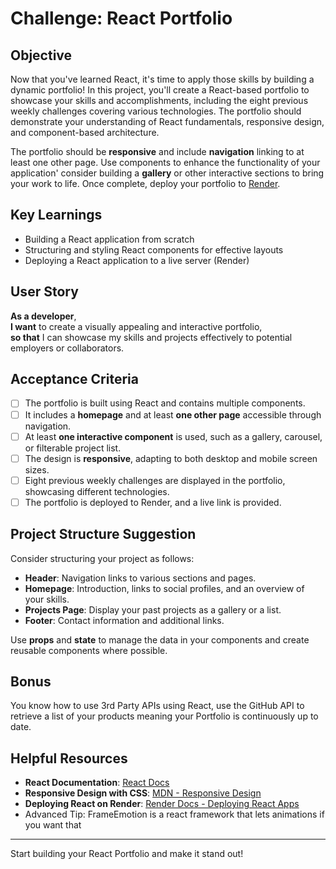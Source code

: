 # Challenge: React Portfolio

## Objective

Now that you've learned React, it's time to apply those skills by building a dynamic portfolio! In this project, you'll create a React-based portfolio to showcase your skills and accomplishments, including the eight previous weekly challenges covering various technologies. The portfolio should demonstrate your understanding of React fundamentals, responsive design, and component-based architecture.

The portfolio should be **responsive** and include **navigation** linking to at least one other page. Use components to enhance the functionality of your application' consider building a **gallery** or other interactive sections to bring your work to life. Once complete, deploy your portfolio to [Render](https://render.com/).

## Key Learnings

- Building a React application from scratch
- Structuring and styling React components for effective layouts
- Deploying a React application to a live server (Render)

## User Story

**As a developer**,  
**I want** to create a visually appealing and interactive portfolio,  
**so that** I can showcase my skills and projects effectively to potential employers or collaborators.

## Acceptance Criteria

- [ ] The portfolio is built using React and contains multiple components.
- [ ] It includes a **homepage** and at least **one other page** accessible through navigation.
- [ ] At least **one interactive component** is used, such as a gallery, carousel, or filterable project list.
- [ ] The design is **responsive**, adapting to both desktop and mobile screen sizes.
- [ ] Eight previous weekly challenges are displayed in the portfolio, showcasing different technologies.
- [ ] The portfolio is deployed to Render, and a live link is provided.

## Project Structure Suggestion

Consider structuring your project as follows:

- **Header**: Navigation links to various sections and pages.
- **Homepage**: Introduction, links to social profiles, and an overview of your skills.
- **Projects Page**: Display your past projects as a gallery or a list.
- **Footer**: Contact information and additional links.

Use **props** and **state** to manage the data in your components and create reusable components where possible.

## Bonus

You know how to use 3rd Party APIs using React, use the GitHub API to retrieve a list of your products meaning your Portfolio is continuously up to date.

## Helpful Resources

- **React Documentation**: [React Docs](https://reactjs.org/docs/getting-started.html)
- **Responsive Design with CSS**: [MDN - Responsive Design](https://developer.mozilla.org/en-US/docs/Learn/CSS/CSS_layout/Responsive_Design)
- **Deploying React on Render**: [Render Docs - Deploying React Apps](https://render.com/docs/deploy-create-react-app)
- Advanced Tip: FrameEmotion is a react framework that lets animations if you want that

---

Start building your React Portfolio and make it stand out!

